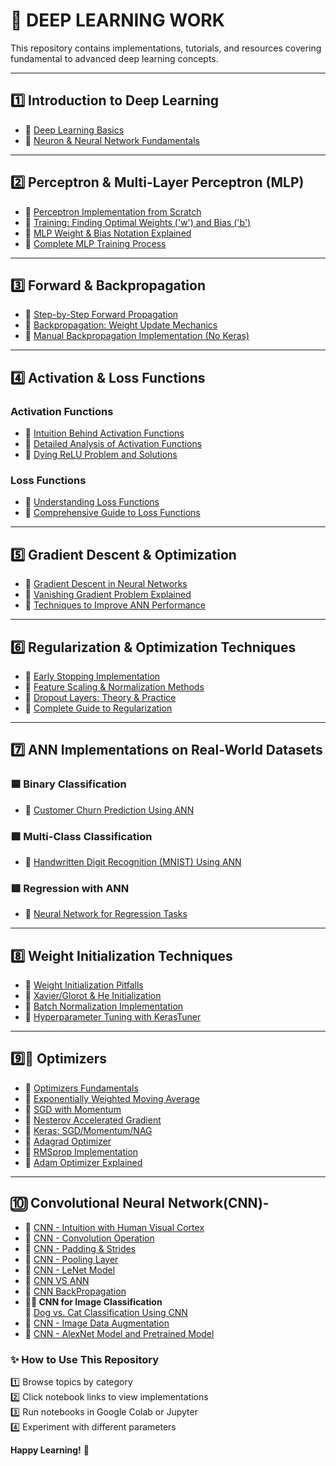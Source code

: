 # **🧠 DEEP LEARNING WORK**  

This repository contains implementations, tutorials, and resources covering fundamental to advanced deep learning concepts.

---

## **1️⃣ Introduction to Deep Learning**  
- 🔹 [Deep Learning Basics](https://github.com/KARTIKPARATKAR/DEEP-LEARNING-WORK/blob/main/DeepLearningIntro.txt)  
- 🔹 [Neuron & Neural Network Fundamentals](https://github.com/KARTIKPARATKAR/DEEP-LEARNING-WORK/blob/main/Neuron%26NeuralNetwork.ipynb)  

---

## **2️⃣ Perceptron & Multi-Layer Perceptron (MLP)**  
- 🔹 [Perceptron Implementation from Scratch](https://github.com/KARTIKPARATKAR/DEEP-LEARNING-WORK/blob/main/PerceptronImplementation.ipynb)  
- 🔹 [Training: Finding Optimal Weights ('w') and Bias ('b')](https://github.com/KARTIKPARATKAR/DEEP-LEARNING-WORK/blob/main/PerceptronTraining%26Finding'w'%26'b'ValuesInPerceptron.ipynb)  
- 🔹 [MLP Weight & Bias Notation Explained](https://github.com/KARTIKPARATKAR/DEEP-LEARNING-WORK/blob/main/MultilayerPerceptronNotation.ipynb)  
- 🔹 [Complete MLP Training Process](https://github.com/KARTIKPARATKAR/DEEP-LEARNING-WORK/blob/main/MultilayerPerceptron.ipynb)  

---

## **3️⃣ Forward & Backpropagation**  
- 🔹 [Step-by-Step Forward Propagation](https://github.com/KARTIKPARATKAR/DEEP-LEARNING-WORK/blob/main/ForwardPropogation.ipynb)  
- 🔹 [Backpropagation: Weight Update Mechanics](https://github.com/KARTIKPARATKAR/DEEP-LEARNING-WORK/blob/main/Backpropogation.ipynb)  
- 🔹 [Manual Backpropagation Implementation (No Keras)](https://github.com/KARTIKPARATKAR/DEEP-LEARNING-WORK/blob/main/Backpropogation_Implementation.ipynb)  

---

## **4️⃣ Activation & Loss Functions**  
### **Activation Functions**  
- 🔹 [Intuition Behind Activation Functions](https://github.com/KARTIKPARATKAR/DEEP-LEARNING-WORK/blob/main/ActivationFunction.ipynb)  
- 🔹 [Detailed Analysis of Activation Functions](https://github.com/KARTIKPARATKAR/DEEP-LEARNING-WORK/blob/main/Activation_Functions_In_Deep_Learning.ipynb)  
- 🔹 [Dying ReLU Problem and Solutions](https://github.com/KARTIKPARATKAR/DEEP-LEARNING-WORK/blob/main/ReLU_Problem_and_Its_Varients.ipynb)  

### **Loss Functions**  
- 🔹 [Understanding Loss Functions](https://github.com/KARTIKPARATKAR/DEEP-LEARNING-WORK/blob/main/LossFunctionIntuation.ipynb)  
- 🔹 [Comprehensive Guide to Loss Functions](https://github.com/KARTIKPARATKAR/DEEP-LEARNING-WORK/blob/main/LossFunctonsInNeuralNetwork.ipynb)  

---

## **5️⃣ Gradient Descent & Optimization**  
- 🔹 [Gradient Descent in Neural Networks](https://github.com/KARTIKPARATKAR/DEEP-LEARNING-WORK/blob/main/GradientDescentInNeuralNetwork.ipynb)  
- 🔹 [Vanishing Gradient Problem Explained](https://github.com/KARTIKPARATKAR/DEEP-LEARNING-WORK/blob/main/VanishingGradientProblemInANN.ipynb)  
- 🔹 [Techniques to Improve ANN Performance](https://github.com/KARTIKPARATKAR/DEEP-LEARNING-WORK/blob/main/HowToImprovePerformanceOfANN.ipynb)  

---

## **6️⃣ Regularization & Optimization Techniques**  
- 🔹 [Early Stopping Implementation](https://github.com/KARTIKPARATKAR/DEEP-LEARNING-WORK/blob/main/Early_Stopping_In_ANN.ipynb)  
- 🔹 [Feature Scaling & Normalization Methods](https://github.com/KARTIKPARATKAR/DEEP-LEARNING-WORK/blob/main/Data_or_Feature_Scaling_Normalization_In_ANN.ipynb)  
- 🔹 [Dropout Layers: Theory & Practice](https://github.com/KARTIKPARATKAR/DEEP-LEARNING-WORK/blob/main/Dropout_Layers_In_ANN.ipynb)  
- 🔹 [Complete Guide to Regularization](https://github.com/KARTIKPARATKAR/DEEP-LEARNING-WORK/blob/main/Regularization_In_Deep_Learning.ipynb)  

---

## **7️⃣ ANN Implementations on Real-World Datasets**  

### **🟦 Binary Classification**  
- 🔹 [Customer Churn Prediction Using ANN](https://github.com/KARTIKPARATKAR/DEEP-LEARNING-WORK/blob/main/CustomerChurnPredictionUsingANN.ipynb)  

### **🟩 Multi-Class Classification**  
- 🔹 [Handwritten Digit Recognition (MNIST) Using ANN](https://github.com/KARTIKPARATKAR/DEEP-LEARNING-WORK/blob/main/MNIST_classification.ipynb)  

### **🟥 Regression with ANN**  
- 🔹 [Neural Network for Regression Tasks](https://github.com/KARTIKPARATKAR/DEEP-LEARNING-WORK/blob/main/ANN_For__Regression_Problem.ipynb)  




---

## **8️⃣ Weight Initialization Techniques**  
- 🔹 [Weight Initialization Pitfalls](https://github.com/KARTIKPARATKAR/DEEP-LEARNING-WORK/blob/main/WeightInitilizationTechnique(WhatNotToDo).ipynb)  
- 🔹 [Xavier/Glorot & He Initialization](https://github.com/KARTIKPARATKAR/DEEP-LEARNING-WORK/blob/main/Xavier_Glorat_And_He_Weight_Initialization_.ipynb)  
- 🔹 [Batch Normalization Implementation](https://github.com/KARTIKPARATKAR/DEEP-LEARNING-WORK/blob/main/BatchNormalization_.ipynb)  
- 🔹 [Hyperparameter Tuning with KerasTuner](https://github.com/KARTIKPARATKAR/DEEP-LEARNING-WORK/blob/main/Keras_Hyperparameter_Tunning.ipynb)  

---

## **9️⃣🔧 Optimizers**  
- 🔹 [Optimizers Fundamentals](https://github.com/KARTIKPARATKAR/DEEP-LEARNING-WORK/blob/main/Optimizers_.ipynb)  
- 🔹 [Exponentially Weighted Moving Average](https://github.com/KARTIKPARATKAR/DEEP-LEARNING-WORK/blob/main/ExponentiallyWeightedMovingAverage_.ipynb)  
- 🔹 [SGD with Momentum](https://github.com/KARTIKPARATKAR/DEEP-LEARNING-WORK/blob/main/SGD_with_Momentum_(Optimizers_Part_2).ipynb)  
- 🔹 [Nesterov Accelerated Gradient](https://github.com/KARTIKPARATKAR/DEEP-LEARNING-WORK/blob/main/NesterovAcceleratedGradient(NAG)_Optimizers_Part_3.ipynb)  
- 🔹 [Keras: SGD/Momentum/NAG](https://github.com/KARTIKPARATKAR/DEEP-LEARNING-WORK/blob/main/Stochastic_Gradient_Descent_Imlementation_Optimizers_Part_3.ipynb)  
- 🔹 [Adagrad Optimizer](https://github.com/KARTIKPARATKAR/DEEP-LEARNING-WORK/blob/main/AdaGrad_Optimizer.ipynb)  
- 🔹 [RMSprop Implementation](https://github.com/KARTIKPARATKAR/DEEP-LEARNING-WORK/blob/main/RMSProp_Optimizer.ipynb)  
- 🔹 [Adam Optimizer Explained](https://github.com/KARTIKPARATKAR/DEEP-LEARNING-WORK/blob/main/Adam_Optimizer.ipynb)  

---

## **🔟 Convolutional Neural Network(CNN)-**
- 🔹 [CNN - Intuition with Human Visual Cortex](https://github.com/KARTIKPARATKAR/DEEP-LEARNING-WORK/blob/main/ConvolutionalNeuralNetwork(CNN).ipynb)
- 🔹 [CNN - Convolution Operation](https://github.com/KARTIKPARATKAR/DEEP-LEARNING-WORK/blob/main/CNN_Convolution_Operation.ipynb)
- 🔹 [CNN - Padding  & Strides](https://github.com/KARTIKPARATKAR/DEEP-LEARNING-WORK/blob/main/CNN_Padding_%26_Strides_.ipynb)
- 🔹 [CNN - Pooling Layer](https://github.com/KARTIKPARATKAR/DEEP-LEARNING-WORK/blob/main/CNN_Pooling_Layer.ipynb)
- 🔹 [CNN - LeNet Model](https://github.com/KARTIKPARATKAR/DEEP-LEARNING-WORK/blob/main/CNN_Architecture(LeNet).ipynb)
- 🔹 [CNN VS ANN](https://github.com/KARTIKPARATKAR/DEEP-LEARNING-WORK/blob/main/CNN_vs_ANN.ipynb)
- 🔹 [CNN BackPropagation](https://github.com/KARTIKPARATKAR/DEEP-LEARNING-WORK/blob/main/CNN_vs_ANN.ipynb)
-  **🐶🐱 CNN for Image Classification**  
  🔹 [Dog vs. Cat Classification Using CNN](https://github.com/KARTIKPARATKAR/DEEP-LEARNING-WORK/blob/main/Dog_VS_Cat_Classification_Using_CNN.ipynb)
- 🔹 [CNN - Image Data Augmentation ](https://github.com/KARTIKPARATKAR/DEEP-LEARNING-WORK/blob/main/DataAugmentation.ipynb)
- 🔹 [CNN - AlexNet Model and Pretrained Model](https://github.com/KARTIKPARATKAR/DEEP-LEARNING-WORK/blob/main/PreTrainedModelInCNN.ipynb)

### **✨ How to Use This Repository**  
1️⃣ Browse topics by category  
2️⃣ Click notebook links to view implementations  
3️⃣ Run notebooks in Google Colab or Jupyter  
4️⃣ Experiment with different parameters  

**Happy Learning!** 🚀
